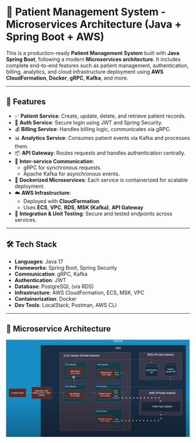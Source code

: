# 🏥 Patient Management System - Microservices Architecture (Java + Spring Boot + AWS)

This is a production-ready **Patient Management System** built with **Java Spring Boot**, following a modern **Microservices architecture**. It includes complete end-to-end features such as patient management, authentication, billing, analytics, and cloud infrastructure deployment using **AWS CloudFormation**, **Docker**, **gRPC**, **Kafka**, and more.

---

## 🚀 Features

- ✅ **Patient Service**: Create, update, delete, and retrieve patient records.
- 🔐 **Auth Service**: Secure login using JWT and Spring Security.
- 💰 **Billing Service**: Handles billing logic, communicates via gRPC.
- 📊 **Analytics Service**: Consumes patient events via Kafka and processes them.
- 📦 **API Gateway**: Routes requests and handles authentication centrally.
- 📡 **Inter-service Communication**:
  - gRPC for synchronous requests.
  - Apache Kafka for asynchronous events.
- 🐳 **Dockerized Microservices**: Each service is containerized for scalable deployment.
- ☁️ **AWS Infrastructure**:
  - Deployed with **CloudFormation**
  - Uses **ECS**, **VPC**, **RDS**, **MSK (Kafka)**, **API Gateway**
- 🧪 **Integration & Unit Testing**: Secure and tested endpoints across services.

---

## 🛠️ Tech Stack

- **Languages**: Java 17
- **Frameworks**: Spring Boot, Spring Security
- **Communication**: gRPC, Kafka
- **Authentication**: JWT
- **Database**: PostgreSQL (via RDS)
- **Infrastructure**: AWS CloudFormation, ECS, MSK, VPC
- **Containerization**: Docker
- **Dev Tools**: LocalStack, Postman, AWS CLI

---

## 🧱 Microservice Architecture

![image alt](https://github.com/patelaviral/Patient_Management_System/blob/3ace8de086cbce83d117b837dc3139f3ae00d5c7/Architecture_of_PMS.png)
